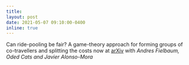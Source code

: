 ```yaml
---
title:
layout: post
date: 2021-05-07 09:10:00-0400
inline: true
---
```


Can ride-pooling be fair? A game-theory approach for forming groups of co-travellers and splitting the costs now at [arXiv](https://arxiv.org/abs/2105.02669) with _Andres Fielbaum, Oded Cats and Javier Alonso-Mora_
